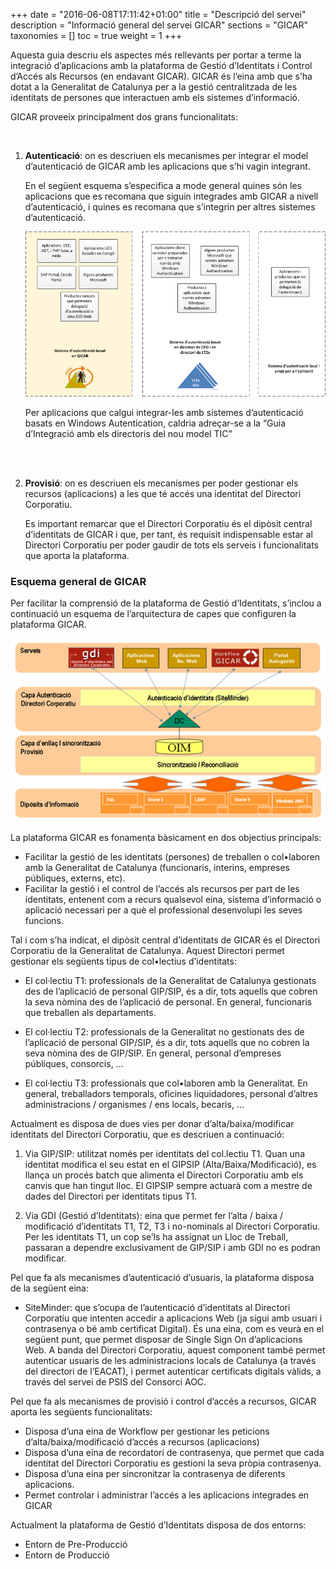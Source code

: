 +++
date        = "2016-06-08T17:11:42+01:00"
title       = "Descripció del servei"
description = "Informació general del servei GICAR"
sections    = "GICAR"
taxonomies  = []
toc 		= true
weight 		= 1
+++


Aquesta guia descriu els aspectes més rellevants per portar a terme la integració d’aplicacions amb la plataforma de Gestió d’Identitats i Control d’Accés als Recursos (en endavant GICAR). GICAR és l’eina amb que s’ha dotat a la Generalitat de Catalunya per a la gestió centralitzada de les identitats de persones que interactuen amb els sistemes d’informació.

GICAR proveeix principalment dos grans funcionalitats:

<br />

1. **Autenticació**: on es descriuen els mecanismes per integrar el model d’autenticació de GICAR amb les aplicacions que s’hi vagin integrant. 

	En el següent esquema s’especifica a mode general quines són les aplicacions que es recomana que siguin integrades amb GICAR a nivell d’autenticació, i quines es recomana que s’integrin per altres sistemes d’autenticació.

	![Integració Aplicacions GICAR](/related/gicar/tipus-autenticacio.png)

	Per aplicacions que calgui integrar-les amb sistemes d’autenticació basats en Windows Autentication, caldria adreçar-se a la “Guia d’Integració amb els directoris del nou model TIC”

	<br /><br />

1. **Provisió**: on es descriuen els mecanismes per poder gestionar els recursos (aplicacions) a les que té accés una identitat del Directori Corporatiu.

	Es important remarcar que el Directori Corporatiu és el dipòsit central d’identitats de GICAR i que, per tant, és requisit indispensable estar al Directori Corporatiu per poder gaudir de tots els serveis i funcionalitats que aporta la plataforma.

### Esquema general de GICAR

Per facilitar la comprensió de la plataforma de Gestió d’Identitats, s’inclou a continuació un esquema de l’arquitectura de capes que configuren la plataforma GICAR.


![Integració Aplicacions GICAR](/related/gicar/esquema-general-gicar.png)


La plataforma GICAR es fonamenta bàsicament en dos objectius principals:
- Facilitar la gestió de les identitats (persones) de treballen o col•laboren amb la Generalitat de Catalunya (funcionaris, interins, empreses públiques, externs, etc).
- Facilitar la gestió i el control de l’accés als recursos per part de les identitats, entenent com a recurs qualsevol eina, sistema d’informació o aplicació necessari per a què el professional desenvolupi les seves funcions.

Tal i com s’ha indicat, el dipòsit central d’identitats de GICAR és el Directori Corporatiu de la Generalitat de Catalunya. Aquest Directori permet gestionar els següents tipus de col•lectius d’identitats:

- El col·lectiu T1: professionals de la Generalitat de Catalunya gestionats des de l’aplicació de personal GIP/SIP, és a dir, tots aquells que cobren la seva nòmina des de l’aplicació de personal.  En general, funcionaris que treballen als departaments.

- El col·lectiu T2: professionals de la Generalitat no gestionats des de l’aplicació de personal GIP/SIP, és a dir, tots aquells que no cobren la seva nòmina des de GIP/SIP.  En general, personal d’empreses públiques, consorcis, ...

- El col·lectiu T3: professionals que col•laboren amb la Generalitat. En general, treballadors temporals, oficines liquidadores, personal d’altres administracions / organismes / ens locals, becaris, ...


Actualment es disposa de dues vies per donar d’alta/baixa/modificar identitats del Directori Corporatiu, que es descriuen a continuació:

1.	Via GIP/SIP: utilitzat només per identitats del col.lectiu T1. Quan una identitat modifica el seu estat en el GIPSIP (Alta/Baixa/Modificació), es llança un procés batch que alimenta el Directori Corporatiu amb els canvis que han tingut lloc. El GIPSIP sempre actuarà com a mestre de dades del Directori per identitats tipus T1.

2.	Via GDI (Gestió d’Identitats): eina que permet fer l’alta / baixa / modificació d’identitats T1, T2, T3 i no-nominals al Directori Corporatiu. Per les identitats T1, un cop se’ls ha assignat un Lloc de Treball, passaran a dependre exclusivament de GIP/SIP i amb GDI no es podran modificar. 

Pel que fa als mecanismes d’autenticació d’usuaris, la plataforma disposa de la següent eina:

- SiteMinder: que s’ocupa de l’autenticació d’identitats al Directori Corporatiu que intenten accedir a aplicacions Web (ja sigui amb usuari i contrasenya o bé amb certificat Digital). És una eina, com es veurà en el següent punt, que permet disposar de Single Sign On d’aplicacions Web. A banda del Directori Corporatiu, aquest component també permet autenticar usuaris de les administracions locals de Catalunya (a través del directori de l’EACAT), i permet autenticar certificats digitals vàlids, a través del servei de PSIS del Consorci AOC.

Pel que fa als mecanismes de provisió i control d’accés a recursos, GICAR aporta les següents funcionalitats:

- Disposa d’una eina de Workflow per gestionar les peticions d’alta/baixa/modificació d’accés a recursos (aplicacions)
- Disposa d’una eina de recordatori de contrasenya, que permet que cada identitat del Directori Corporatiu es gestioni la seva pròpia contrasenya.
- Disposa d’una eina per sincronitzar la contrasenya de diferents aplicacions.
- Permet controlar i administrar l’accés a les aplicacions integrades en GICAR

Actualment la plataforma de Gestió d’Identitats disposa de dos entorns:

- Entorn de Pre-Producció
- Entorn de Producció



